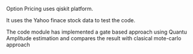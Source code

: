 Option Pricing uses qiskit platform. 

It uses the Yahoo finace stock data to test the code.

The code module has implemented a gate based approach using Quantu Amplitude estimation and compares the result with clasical mote-carlo approach
